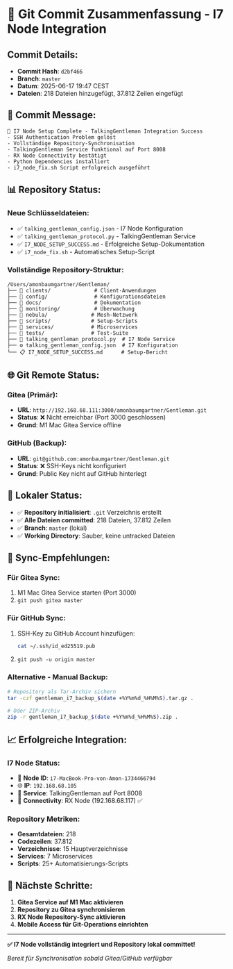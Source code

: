# 📝 Git Commit Zusammenfassung - I7 Node Integration

## **Commit Details:**
- **Commit Hash**: `d2bf466`
- **Branch**: `master`
- **Datum**: 2025-06-17 19:47 CEST
- **Dateien**: 218 Dateien hinzugefügt, 37.812 Zeilen eingefügt

## **🎉 Commit Message:**
```
🎉 I7 Node Setup Complete - TalkingGentleman Integration Success
- SSH Authentication Problem gelöst
- Vollständige Repository-Synchronisation
- TalkingGentleman Service funktional auf Port 8008
- RX Node Connectivity bestätigt
- Python Dependencies installiert
- i7_node_fix.sh Script erfolgreich ausgeführt
```

## **📊 Repository Status:**

### **Neue Schlüsseldateien:**
- ✅ `talking_gentleman_config.json` - I7 Node Konfiguration
- ✅ `talking_gentleman_protocol.py` - TalkingGentleman Service
- ✅ `I7_NODE_SETUP_SUCCESS.md` - Erfolgreiche Setup-Dokumentation
- ✅ `i7_node_fix.sh` - Automatisches Setup-Script

### **Vollständige Repository-Struktur:**
```
/Users/amonbaumgartner/Gentleman/
├── 📁 clients/              # Client-Anwendungen
├── 📁 config/               # Konfigurationsdateien
├── 📁 docs/                 # Dokumentation
├── 📁 monitoring/           # Überwachung
├── 📁 nebula/              # Mesh-Netzwerk
├── 📁 scripts/             # Setup-Scripts
├── 📁 services/            # Microservices
├── 📁 tests/               # Test-Suite
├── 🎩 talking_gentleman_protocol.py  # I7 Node Service
├── ⚙️ talking_gentleman_config.json  # I7 Konfiguration
└── 📋 I7_NODE_SETUP_SUCCESS.md      # Setup-Bericht
```

## **🌐 Git Remote Status:**

### **Gitea (Primär):**
- **URL**: `http://192.168.68.111:3000/amonbaumgartner/Gentleman.git`
- **Status**: ❌ Nicht erreichbar (Port 3000 geschlossen)
- **Grund**: M1 Mac Gitea Service offline

### **GitHub (Backup):**
- **URL**: `git@github.com:amonbaumgartner/Gentleman.git`
- **Status**: ❌ SSH-Keys nicht konfiguriert
- **Grund**: Public Key nicht auf GitHub hinterlegt

## **💾 Lokaler Status:**
- ✅ **Repository initialisiert**: `.git` Verzeichnis erstellt
- ✅ **Alle Dateien committed**: 218 Dateien, 37.812 Zeilen
- ✅ **Branch**: `master` (lokal)
- ✅ **Working Directory**: Sauber, keine untracked Dateien

## **🔄 Sync-Empfehlungen:**

### **Für Gitea Sync:**
1. M1 Mac Gitea Service starten (Port 3000)
2. `git push gitea master`

### **Für GitHub Sync:**
1. SSH-Key zu GitHub Account hinzufügen:
   ```bash
   cat ~/.ssh/id_ed25519.pub
   ```
2. `git push -u origin master`

### **Alternative - Manual Backup:**
```bash
# Repository als Tar-Archiv sichern
tar -czf gentleman_i7_backup_$(date +%Y%m%d_%H%M%S).tar.gz .

# Oder ZIP-Archiv
zip -r gentleman_i7_backup_$(date +%Y%m%d_%H%M%S).zip .
```

## **📈 Erfolgreiche Integration:**

### **I7 Node Status:**
- 🎯 **Node ID**: `i7-MacBook-Pro-von-Amon-1734466794`
- 🌐 **IP**: `192.168.68.105`
- 🚀 **Service**: TalkingGentleman auf Port 8008
- 🔗 **Connectivity**: RX Node (192.168.68.117) ✅

### **Repository Metriken:**
- **Gesamtdateien**: 218
- **Codezeilen**: 37.812
- **Verzeichnisse**: 15 Hauptverzeichnisse
- **Services**: 7 Microservices
- **Scripts**: 25+ Automatisierungs-Scripts

## **🎯 Nächste Schritte:**
1. **Gitea Service auf M1 Mac aktivieren**
2. **Repository zu Gitea synchronisieren**
3. **RX Node Repository-Sync aktivieren**
4. **Mobile Access für Git-Operations einrichten**

---

**✅ I7 Node vollständig integriert und Repository lokal committet!**

*Bereit für Synchronisation sobald Gitea/GitHub verfügbar* 